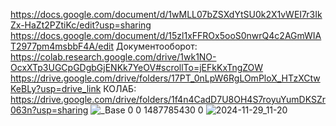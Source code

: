 https://docs.google.com/document/d/1wMLL07bZSXdYtSU0k2X1vWEI7r3IkZx-HaZt2PZtiKc/edit?usp=sharing
https://docs.google.com/document/d/15zl1xFFROx5ooS0nwrQ4c2AGmWIAT2977pm4msbbF4A/edit
Документооборот:
https://colab.research.google.com/drive/1wk1NO-OcxXTp3UGCpGDgbGjENKk7YeOV#scrollTo=jEFkKxTngZOW
https://drive.google.com/drive/folders/17PT_0nLpW6RgLOmPloX_HTzXCtwKeBLy?usp=drive_link
КОЛАБ:
https://drive.google.com/drive/folders/1f4n4CadD7U8OH4S7royuYumDKSZr063n?usp=sharing
![_Base 0 0 1487785430 0](https://github.com/user-attachments/assets/1bc52504-3264-4101-97e6-44d0c29b0bc4)
![2024-11-29_11-20](https://github.com/user-attachments/assets/b932b5de-f8b4-4faf-9587-a5286068679f)
